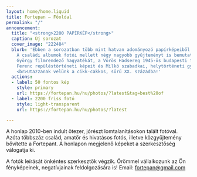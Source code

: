 ```yaml
---
layout: home/home.liquid
title: Fortepan — Főoldal
permalink: "/"
announcement:
  title: "<strong>2200 PAPÍRKÉP</strong>"
  caption: Új sorozat
  cover_image: "222484"
  blurb: 'Ebben a sorozatban több mint hatvan adományozó papírképeiből válogattunk.
    A családi albumok fotói mellett négy nagyobb gyűjteményt is bemutatunk: Révész
    György filmrendező hagyatékát, a Vörös Hadsereg 1945-ös budapesti fotóit, Nasztanovics
    Ferenc repüléstörténeti képeit és Milkó szabadkai, helytörténeti gyűjteményét.
    <br>Utazzanak velünk a cikk-cakkos, sűrű XX. századba!'
  actions:
  - label: 50 fontos kép
    style: primary
    url: https://fortepan.hu/hu/photos/?latest&tag=best%20of
  - label: 2200 friss fotó
    style: light-transparent
    url: https://fortepan.hu/hu/photos/?latest

---
```

A honlap 2010-ben indult ötezer, jórészt lomtalanításokon talált fotóval. Azóta többszáz család, amatőr és hivatásos fotós, illetve közgyűjtemény bővítette a Fortepant. A honlapon megjelenő képeket a szerkesztőség válogatja ki.

A fotók leírását önkéntes szerkesztők végzik. Örömmel vállalkozunk az Ön fényképeinek, negatívjainak feldolgozására is! Email: [fortepan@gmail.com](mailto:fortepan@gmail.com)
